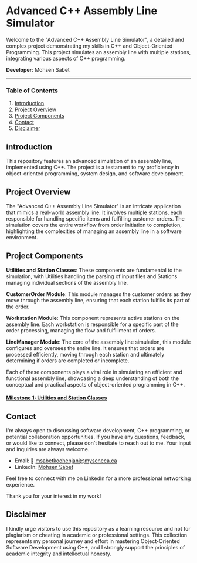 # Advanced C++ Assembly Line Simulator

Welcome to the "Advanced C++ Assembly Line Simulator", a detailed and complex project demonstrating my skills in C++ and Object-Oriented Programming. This project simulates an assembly line with multiple stations, integrating various aspects of C++ programming.

**Developer**: Mohsen Sabet 

---
### Table of Contents
1. [Introduction](#introduction)
2. [Project Overview](#projectOverview)
3. [Project Components](#rojectComponents)
4. [Contact](#contact)
5. [Disclaimer](#Disclaimer)


## introduction

This repository features an advanced simulation of an assembly line, implemented using C++. The project is a testament to my proficiency in object-oriented programming, system design, and software development.

## Project Overview
The "Advanced C++ Assembly Line Simulator" is an intricate application that mimics a real-world assembly line. It involves multiple stations, each responsible for handling specific items and fulfilling customer orders. The simulation covers the entire workflow from order initiation to completion, highlighting the complexities of managing an assembly line in a software environment.

## Project Components
**Utilities and Station Classes**: These components are fundamental to the simulation, with Utilities handling the parsing of input files and Stations managing individual sections of the assembly line.

**CustomerOrder Module**: This module manages the customer orders as they move through the assembly line, ensuring that each station fulfills its part of the order.

**Workstation Module**: This component represents active stations on the assembly line. Each workstation is responsible for a specific part of the order processing, managing the flow and fulfillment of orders.

**LineManager Module**: The core of the assembly line simulation, this module configures and oversees the entire line. It ensures that orders are processed efficiently, moving through each station and ultimately determining if orders are completed or incomplete.

Each of these components plays a vital role in simulating an efficient and functional assembly line, showcasing a deep understanding of both the conceptual and practical aspects of object-oriented programming in C++.

#### [Milestone 1: Utilities and Station Classes](https://github.com/MohsenSabet/OOP345-Works/tree/main/Project/MS1)
  

## Contact
I'm always open to discussing software development, C++ programming, or potential collaboration opportunities. If you have any questions, feedback, or would like to connect, please don't hesitate to reach out to me. Your input and inquiries are always welcome.

- Email: 📧 [msabetkoohenjani@myseneca.ca](mailto:msabetkoohenjani@myseneca.ca)
- LinkedIn: [Mohsen Sabet](https://www.linkedin.com/in/mohsen-sabet-9a35981aa/)

Feel free to connect with me on LinkedIn for a more professional networking experience.

Thank you for your interest in my work!

## Disclaimer
I kindly urge visitors to use this repository as a learning resource and not for plagiarism or cheating in academic or professional settings. This collection represents my personal journey and effort in mastering Object-Oriented Software Development using C++, and I strongly support the principles of academic integrity and intellectual honesty.


